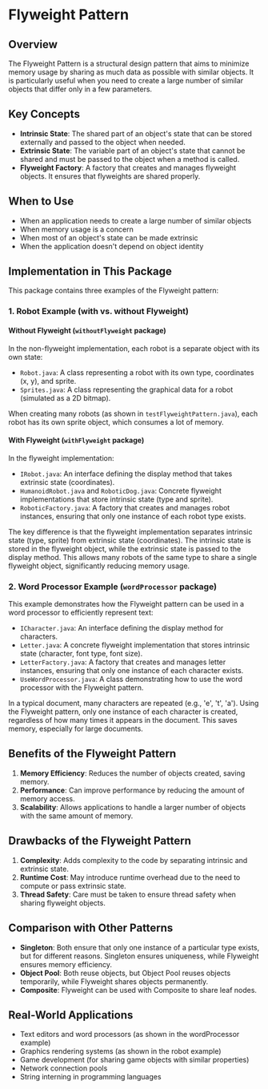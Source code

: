 # Flyweight Pattern

## Overview
The Flyweight Pattern is a structural design pattern that aims to minimize memory usage by sharing as much data as possible with similar objects. It is particularly useful when you need to create a large number of similar objects that differ only in a few parameters.

## Key Concepts
- **Intrinsic State**: The shared part of an object's state that can be stored externally and passed to the object when needed.
- **Extrinsic State**: The variable part of an object's state that cannot be shared and must be passed to the object when a method is called.
- **Flyweight Factory**: A factory that creates and manages flyweight objects. It ensures that flyweights are shared properly.

## When to Use
- When an application needs to create a large number of similar objects
- When memory usage is a concern
- When most of an object's state can be made extrinsic
- When the application doesn't depend on object identity

## Implementation in This Package

This package contains three examples of the Flyweight pattern:

### 1. Robot Example (with vs. without Flyweight)

#### Without Flyweight (`withoutFlyweight` package)
In the non-flyweight implementation, each robot is a separate object with its own state:
- `Robot.java`: A class representing a robot with its own type, coordinates (x, y), and sprite.
- `Sprites.java`: A class representing the graphical data for a robot (simulated as a 2D bitmap).

When creating many robots (as shown in `testFlyweightPattern.java`), each robot has its own sprite object, which consumes a lot of memory.

#### With Flyweight (`withFlyweight` package)
In the flyweight implementation:
- `IRobot.java`: An interface defining the display method that takes extrinsic state (coordinates).
- `HumanoidRobot.java` and `RoboticDog.java`: Concrete flyweight implementations that store intrinsic state (type and sprite).
- `RoboticFactory.java`: A factory that creates and manages robot instances, ensuring that only one instance of each robot type exists.

The key difference is that the flyweight implementation separates intrinsic state (type, sprite) from extrinsic state (coordinates). The intrinsic state is stored in the flyweight object, while the extrinsic state is passed to the display method. This allows many robots of the same type to share a single flyweight object, significantly reducing memory usage.

### 2. Word Processor Example (`wordProcessor` package)

This example demonstrates how the Flyweight pattern can be used in a word processor to efficiently represent text:
- `ICharacter.java`: An interface defining the display method for characters.
- `Letter.java`: A concrete flyweight implementation that stores intrinsic state (character, font type, font size).
- `LetterFactory.java`: A factory that creates and manages letter instances, ensuring that only one instance of each character exists.
- `UseWordProcessor.java`: A class demonstrating how to use the word processor with the Flyweight pattern.

In a typical document, many characters are repeated (e.g., 'e', 't', 'a'). Using the Flyweight pattern, only one instance of each character is created, regardless of how many times it appears in the document. This saves memory, especially for large documents.

## Benefits of the Flyweight Pattern
1. **Memory Efficiency**: Reduces the number of objects created, saving memory.
2. **Performance**: Can improve performance by reducing the amount of memory access.
3. **Scalability**: Allows applications to handle a larger number of objects with the same amount of memory.

## Drawbacks of the Flyweight Pattern
1. **Complexity**: Adds complexity to the code by separating intrinsic and extrinsic state.
2. **Runtime Cost**: May introduce runtime overhead due to the need to compute or pass extrinsic state.
3. **Thread Safety**: Care must be taken to ensure thread safety when sharing flyweight objects.

## Comparison with Other Patterns
- **Singleton**: Both ensure that only one instance of a particular type exists, but for different reasons. Singleton ensures uniqueness, while Flyweight ensures memory efficiency.
- **Object Pool**: Both reuse objects, but Object Pool reuses objects temporarily, while Flyweight shares objects permanently.
- **Composite**: Flyweight can be used with Composite to share leaf nodes.

## Real-World Applications
- Text editors and word processors (as shown in the wordProcessor example)
- Graphics rendering systems (as shown in the robot example)
- Game development (for sharing game objects with similar properties)
- Network connection pools
- String interning in programming languages

